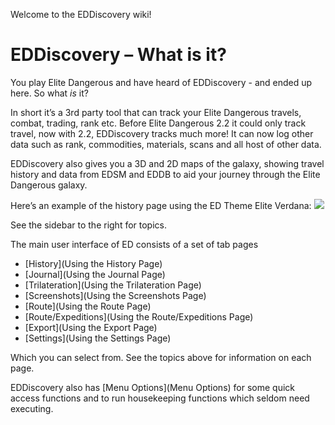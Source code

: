 Welcome to the EDDiscovery wiki!

# EDDiscovery – What is it? 

You play Elite Dangerous and have heard of EDDiscovery - and ended up here.  So what _is_ it?  
  
In short it’s a 3rd party tool that can track your Elite Dangerous travels, combat, trading, rank etc. Before Elite Dangerous 2.2 it could only track travel, now with 2.2, EDDiscovery tracks much more! It can now log other data such as rank, commodities, materials, scans and all host of other data.

EDDiscovery also gives you a 3D and 2D maps of the galaxy, showing travel history and data from EDSM and EDDB to aid your journey through the Elite Dangerous galaxy.

Here’s an example of the history page using the ED Theme Elite Verdana:
![](http://i.imgur.com/gAxIRN8.png)  

See the sidebar to the right for topics.

The main user interface of ED consists of a set of tab pages

* [History](Using the History Page)
* [Journal](Using the Journal Page)
* [Trilateration](Using the Trilateration Page)
* [Screenshots](Using the Screenshots Page)
* [Route](Using the Route Page)
* [Route/Expeditions](Using the Route/Expeditions Page)
* [Export](Using the Export Page)
* [Settings](Using the Settings Page)

Which you can select from. See the topics above for information on each page.

EDDiscovery also has [Menu Options](Menu Options) for some quick access functions and to run housekeeping functions which seldom need executing.

